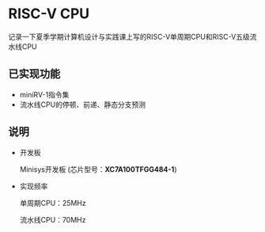 # RISC-V CPU

记录一下夏季学期计算机设计与实践课上写的RISC-V单周期CPU和RISC-V五级流水线CPU



## 已实现功能

* miniRV-1指令集
* 流水线CPU的停顿、前递、静态分支预测



## 说明

* 开发板

  Minisys开发板 (芯片型号：**XC7A100TFGG484-1**)

* 实现频率

  单周期CPU：25MHz

  流水线CPU：70MHz